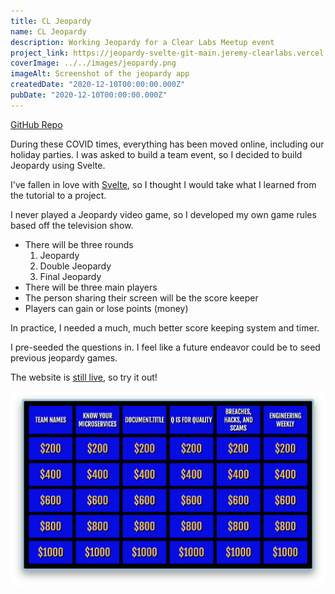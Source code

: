 ```yaml
---
title: CL Jeopardy
name: CL Jeopardy
description: Working Jeopardy for a Clear Labs Meetup event
project_link: https://jeopardy-svelte-git-main.jeremy-clearlabs.vercel.app/
coverImage: ../../images/jeopardy.png
imageAlt: Screenshot of the jeopardy app
createdDate: "2020-12-10T00:00:00.000Z"
pubDate: "2020-12-10T00:00:00.000Z"
---
```


[GitHub Repo](https://github.com/jeremy-clearlabs/jeopardy-svelte)

During these COVID times, everything has been moved online, including our holiday parties.
I was asked to build a team event, so I decided to build Jeopardy using Svelte.

I've fallen in love with [Svelte](/blog/2024-02-08-svelte/), so I thought I would
take what I learned from the tutorial to a project.

I never played a Jeopardy video game, so I developed my own game rules based off
the television show.

- There will be three rounds
  1. Jeopardy
  2. Double Jeopardy
  3. Final Jeopardy
- There will be three main players
- The person sharing their screen will be the score keeper
- Players can gain or lose points (money)

In practice, I needed a much, much better score keeping system and timer.

I pre-seeded the questions in. I feel like a future endeavor could be to seed
previous jeopardy games.

The website is [still live](http://jeopardy-svelte-git-main.jeremy-clearlabs.vercel.app/), so try it out!

![Screenshot of the jeopardy app](../../images/jeopardy.png)
